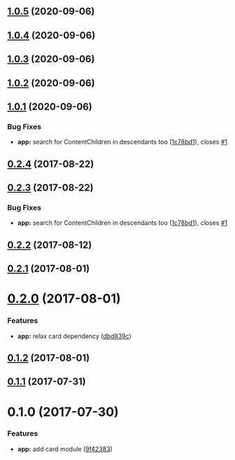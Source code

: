 ## [1.0.5](https://github.com/flavioneubauer/ngx-card/compare/v1.0.4...v1.0.5) (2020-09-06)



## [1.0.4](https://github.com/flavioneubauer/ngx-card/compare/v1.0.3...v1.0.4) (2020-09-06)



## [1.0.3](https://github.com/flavioneubauer/ngx-card/compare/v1.0.2...v1.0.3) (2020-09-06)



## [1.0.2](https://github.com/flavioneubauer/ngx-card/compare/v1.0.1...v1.0.2) (2020-09-06)



## [1.0.1](https://github.com/flavioneubauer/ngx-card/compare/v0.2.2...v1.0.1) (2020-09-06)


### Bug Fixes

* **app:** search for ContentChildren in descendants too ([1c78bd1](https://github.com/flavioneubauer/ngx-card/commit/1c78bd1d4a6718ff448db5e3dd9687fcd6e17132)), closes [#1](https://github.com/flavioneubauer/ngx-card/issues/1)



<a name="0.2.4"></a>
## [0.2.4](https://github.com/ihym/ngx-card/compare/v0.2.3...v0.2.4) (2017-08-22)



<a name="0.2.3"></a>
## [0.2.3](https://github.com/ihym/ngx-card/compare/v0.2.2...v0.2.3) (2017-08-22)


### Bug Fixes

* **app:** search for ContentChildren in descendants too ([1c78bd1](https://github.com/ihym/ngx-card/commit/1c78bd1)), closes [#1](https://github.com/ihym/ngx-card/issues/1)



<a name="0.2.2"></a>
## [0.2.2](https://github.com/ihym/ngx-card/compare/v0.2.1...v0.2.2) (2017-08-12)



<a name="0.2.1"></a>
## [0.2.1](https://github.com/ihym/ngx-card/compare/v0.2.0...v0.2.1) (2017-08-01)



<a name="0.2.0"></a>
# [0.2.0](https://github.com/ihym/ngx-card/compare/v0.1.2...v0.2.0) (2017-08-01)


### Features

* **app:** relax card dependency ([dbd839c](https://github.com/ihym/ngx-card/commit/dbd839c))



<a name="0.1.2"></a>
## [0.1.2](https://github.com/ihym/ngx-card/compare/v0.1.0...v0.1.2) (2017-08-01)



<a name="0.1.1"></a>
## [0.1.1](https://github.com/ihym/ngx-card/compare/v0.1.0...v0.1.1) (2017-07-31)



<a name="0.1.0"></a>
# 0.1.0 (2017-07-30)


### Features

* **app:** add card module ([9f42383](https://github.com/ihym/ngx-card/commit/9f42383))



